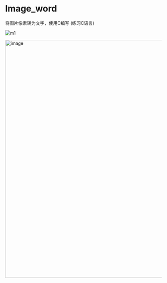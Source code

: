# Image_word
将图片像素转为文字，使用C编写    (练习C语言)

![m1](https://user-images.githubusercontent.com/44966823/221748306-1f101042-6b5d-4308-8ecb-b55036376220.png)

<img width="765" alt="image" src="https://user-images.githubusercontent.com/44966823/221748474-c15d2470-4d1c-4afd-9db8-4aeea70b21b6.png">
